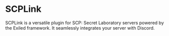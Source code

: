 # SCPLink
SCPLink is a versatile plugin for SCP: Secret Laboratory servers powered by the Exiled framework. It seamlessly integrates your server with Discord.
